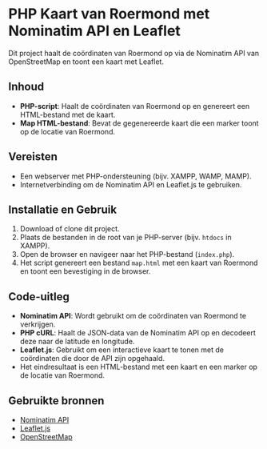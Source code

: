 
# PHP Kaart van Roermond met Nominatim API en Leaflet

Dit project haalt de coördinaten van Roermond op via de Nominatim API van OpenStreetMap en toont een kaart met Leaflet.

## Inhoud

- **PHP-script**: Haalt de coördinaten van Roermond op en genereert een HTML-bestand met de kaart.
- **Map HTML-bestand**: Bevat de gegenereerde kaart die een marker toont op de locatie van Roermond.

## Vereisten

- Een webserver met PHP-ondersteuning (bijv. XAMPP, WAMP, MAMP).
- Internetverbinding om de Nominatim API en Leaflet.js te gebruiken.

## Installatie en Gebruik

1. Download of clone dit project.
2. Plaats de bestanden in de root van je PHP-server (bijv. `htdocs` in XAMPP).
3. Open de browser en navigeer naar het PHP-bestand (`index.php`).
4. Het script genereert een bestand `map.html` met een kaart van Roermond en toont een bevestiging in de browser.

## Code-uitleg

- **Nominatim API**: Wordt gebruikt om de coördinaten van Roermond te verkrijgen.
- **PHP cURL**: Haalt de JSON-data van de Nominatim API op en decodeert deze naar de latitude en longitude.
- **Leaflet.js**: Gebruikt om een interactieve kaart te tonen met de coördinaten die door de API zijn opgehaald.
- Het eindresultaat is een HTML-bestand met een kaart en een marker op de locatie van Roermond.

## Gebruikte bronnen

- [Nominatim API](https://nominatim.org/)
- [Leaflet.js](https://leafletjs.com/)
- [OpenStreetMap](https://www.openstreetmap.org/)
